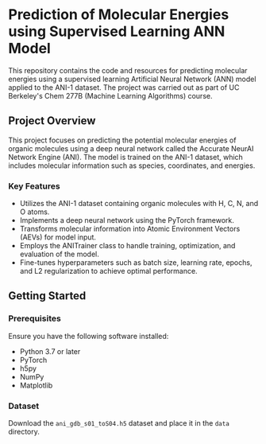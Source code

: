 # Prediction of Molecular Energies using Supervised Learning ANN Model

This repository contains the code and resources for predicting molecular energies using a supervised learning Artificial Neural Network (ANN) model applied to the ANI-1 dataset. The project was carried out as part of UC Berkeley's Chem 277B (Machine Learning Algorithms) course.

## Project Overview

This project focuses on predicting the potential molecular energies of organic molecules using a deep neural network called the Accurate NeurAI Network Engine (ANI). The model is trained on the ANI-1 dataset, which includes molecular information such as species, coordinates, and energies.

### Key Features

- Utilizes the ANI-1 dataset containing organic molecules with H, C, N, and O atoms.
- Implements a deep neural network using the PyTorch framework.
- Transforms molecular information into Atomic Environment Vectors (AEVs) for model input.
- Employs the ANITrainer class to handle training, optimization, and evaluation of the model.
- Fine-tunes hyperparameters such as batch size, learning rate, epochs, and L2 regularization to achieve optimal performance.

## Getting Started

### Prerequisites

Ensure you have the following software installed:

- Python 3.7 or later
- PyTorch
- h5py
- NumPy
- Matplotlib


### Dataset

Download the `ani_gdb_s01_toS04.h5` dataset and place it in the `data` directory.
